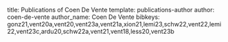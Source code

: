 title: Publications of Coen De Vente
template: publications-author
author: coen-de-vente
author_name: Coen De Vente
bibkeys: gonz21,vent20a,vent20,vent23a,vent21a,xion21,lemi23,schw22,vent22,lemi22,vent23c,ardu20,schw22a,vent21,vent18,less20,vent23b